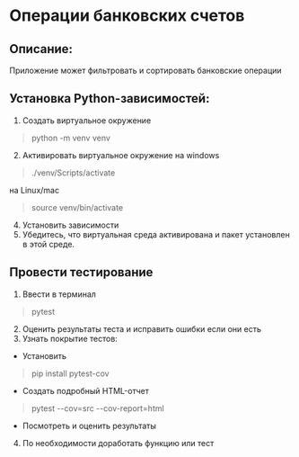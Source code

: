 # Операции банковских счетов

## Описание:

Приложение может фильтровать и сортировать банковские операции 

## Установка Python-зависимостей:

1. Создать виртуальное окружение
>python -m venv venv 
2. Активировать виртуальное окружение
на windows
> ./venv/Scripts/activate 

на Linux/mac
>source venv/bin/activate
4. Установить зависимости
5. Убедитесь, что виртуальная среда активирована и пакет установлен в этой среде.

## Провести тестирование
1. Ввести в терминал
> pytest
2. Оценить результаты теста и исправить ошибки если они есть
3. Узнать покрытие тестов:
- Установить
>pip install pytest-cov

- Создать подробный HTML-отчет
>pytest --cov=src --cov-report=html

- Посмотреть и оценить результаты

4. По необходимости доработать функцию или тест